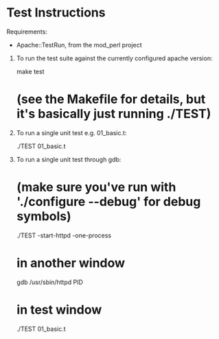 Test Instructions
=================

Requirements:

- Apache::TestRun, from the mod_perl project



1. To run the test suite against the currently configured apache version:

   make test
   # (see the Makefile for details, but it's basically just running ./TEST)



2. To run a single unit test e.g. 01_basic.t:

   ./TEST 01_basic.t


3. To run a single unit test through gdb:

   # (make sure you've run with './configure --debug' for debug symbols)
   ./TEST -start-httpd -one-process
   # in another window
   gdb /usr/sbin/httpd PID
   # in test window
   ./TEST 01_basic.t


